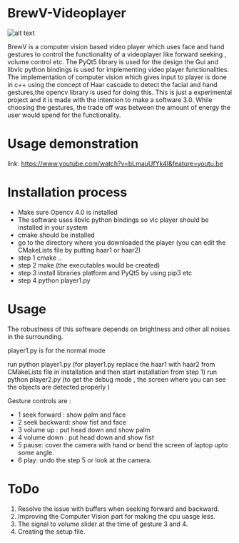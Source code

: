 # BrewV-Videoplayer

![alt text](https://i.imgur.com/07nvIKx.png)

BrewV is a computer vision based video player which uses face and hand gestures to control the functionality of a videoplayer like forward seeking , volume control etc.
The PyQt5 library is used for the design the Gui and libvlc python bindings is used for implementing video player functionalities.
The implementation of computer vision which gives input to player is done in c++ using the concept of Haar cascade to detect the facial and hand gestures,the opencv library is used for doing this. This is just a experimental project and it is made with the intention to make a software 3.0.
While choosing the gestures, the trade off was between the amount of energy the user would spend for the functionality.

# Usage demonstration 
link: https://www.youtube.com/watch?v=bLmauUfYk4I&feature=youtu.be

# Installation process
* Make sure Opencv 4.0 is installed
* The software uses libvlc python bindings so vlc player should be installed in your system
* cmake should be installed 
* go to the directory where you downloaded the player (you can edit the CMakeLists file by putting haar1 or haar2)
* step 1 cmake ..
* step 2 make  (the executables would be created)
* step 3 install libraries platform and PyQt5 by using pip3 etc
* step 4 python player1.py

# Usage 

The robustness of this software depends on brightness and other all noises in the surrounding. 

player1.py is for the normal mode

run python player1.py  (for player1.py replace the haar1 with haar2 from CMakeLists file in installation and then start installation from step 1)
run python player2.py (to get the debug mode , the screen where you can see the objects are detected properly )

Gesture controls are : 
* 1 seek forward : show palm and face 
* 2 seek backward: show fist and face 
* 3 volume up : put head down and show palm
* 4 volume down : put head down and show fist
* 5 pause: cover the camera with hand or bend the screen of laptop upto some angle.
* 6 play: undo the step 5 or look at the camera.

# ToDo 
1. Resolve the issue with buffers when seeking forward and backward.
2. Improving the Computer Vision part for making the cpu uasge less.
3. The signal to volume slider at the time of gesture 3 and 4. 
4. Creating the setup file.
